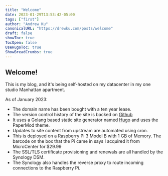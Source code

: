 ```yaml
---
title: "Welcome"
date: 2023-01-29T13:53:42-05:00
tags: ["first"]
author: "Andrew Ku"
canonicalURL: "https://drewku.com/posts/welcome"
draft: false
showToc: true
TocOpen: false
UseHugoToc: true
ShowBreadCrumbs: true
---
```


## Welcome! 

This is my blog, and it's being self-hosted on my datacenter in my one studio Manhattan apartment.

As of January 2023:
- The domain name has been bought with a ten year lease. 
- The version control history of the site is backed on [Github](https://github.com/Drookoo/hugo-site)
- It uses a Golang based static site generator named [Hugo](https://gohugo.io) and uses the PaperMod theme.
- Updates to site content from upstream are automated using cron. 
- This is deployed on a Raspberry Pi 3 Model B with 1 GB of Memory. The barcode on the box that the Pi came in says I acquired it from MicroCenter for $29.99 
- The SSL/TLS certificate provisioning and renewals are all handled by the Synology DSM.
- The Synology also handles the reverse proxy to route incoming connections to the Raspberry Pi.

